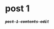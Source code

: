 <h1>post 1</h1><p><code><del><em><strong>post 1 contents edi</strong></em></del></code><code><em><strong>t</strong></em></code></p>